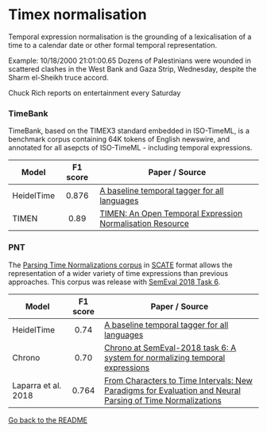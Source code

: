 # Timex normalisation

Temporal expression normalisation is the grounding of a lexicalisation of a time to a calendar date or other formal temporal representation.

Example:
<TIMEX3 tid="t0" type="TIME" value="2000-10-18T21:01:00.65">10/18/2000 21:01:00.65</TIMEX3>
Dozens of Palestinians were wounded in
scattered clashes in the West Bank and Gaza Strip, <TIMEX3 tid="t1" type="DATE" value="2000-10-18" temporalFunction="true" anchorTimeID="t0">Wednesday</TIMEX3>,
despite the Sharm el-Sheikh truce accord. 

Chuck Rich reports on entertainment <TIMEX3 tid="t11" type="SET" value="XXXX-WXX-7">every Saturday</TIMEX3>

### TimeBank

TimeBank, based on the TIMEX3 standard embedded in ISO-TimeML, is a benchmark corpus containing 64K tokens of English newswire, and annotated for all asepcts of ISO-TimeML - including temporal expressions.

| Model           | F1 score  |  Paper / Source |
| ------------- | :-----:| --- |
| HeidelTime | 0.876 | [A baseline temporal tagger for all languages](http://aclweb.org/anthology/D15-1063) |
| TIMEN | 0.89 | [TIMEN: An Open Temporal Expression Normalisation Resource](http://aclweb.org/anthology/L12-1015) | 

### PNT

The [Parsing Time Normalizations corpus](https://github.com/bethard/anafora-annotations/releases) in [SCATE](http://www.lrec-conf.org/proceedings/lrec2016/pdf/288_Paper.pdf) format allows the representation of a wider variety of time expressions than previous approaches. This corpus was release with [SemEval 2018 Task 6](http://aclweb.org/anthology/S18-1011).

| Model           | F1 score  |  Paper / Source |
| ------------- | :-----:| --- |
| HeidelTime | 0.74 | [A baseline temporal tagger for all languages](http://aclweb.org/anthology/D15-1063) |
| Chrono | 0.70 | [Chrono at SemEval-2018 task 6: A system for normalizing temporal expressions](http://aclweb.org/anthology/S18-1012) | 
| Laparra et al. 2018 | 0.764 | [From Characters to Time Intervals: New Paradigms for Evaluation and Neural Parsing of Time Normalizations](http://aclweb.org/anthology/Q18-1025) |


[Go back to the README](README.md)
